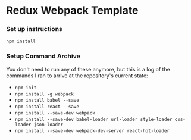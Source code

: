# Redux Webpack Template

### Set up instructions
`npm install`

### Setup Command Archive
You don't need to run any of these anymore, but this is a log of the commands I ran to arrive at the repository's current state:

+ `npm init`
+ `npm install -g webpack`
+ `npm install babel --save`
+ `npm install react --save`
+ `npm install --save-dev webpack`
+ `npm install --save-dev babel-loader url-loader style-loader css-loader json-loader`
+ `npm install --save-dev webpack-dev-server react-hot-loader`
